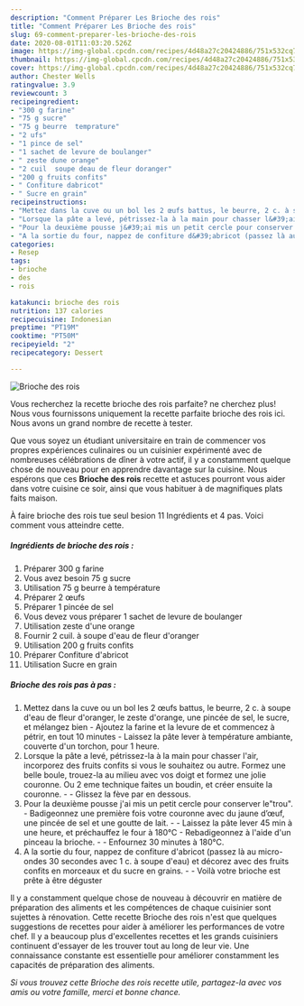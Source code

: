 ```yaml
---
description: "Comment Préparer Les Brioche des rois"
title: "Comment Préparer Les Brioche des rois"
slug: 69-comment-preparer-les-brioche-des-rois
date: 2020-08-01T11:03:20.526Z
image: https://img-global.cpcdn.com/recipes/4d48a27c20424886/751x532cq70/brioche-des-rois-photo-principale-de-la-recette.jpg
thumbnail: https://img-global.cpcdn.com/recipes/4d48a27c20424886/751x532cq70/brioche-des-rois-photo-principale-de-la-recette.jpg
cover: https://img-global.cpcdn.com/recipes/4d48a27c20424886/751x532cq70/brioche-des-rois-photo-principale-de-la-recette.jpg
author: Chester Wells
ratingvalue: 3.9
reviewcount: 3
recipeingredient:
- "300 g farine"
- "75 g sucre"
- "75 g beurre  temprature"
- "2 ufs"
- "1 pince de sel"
- "1 sachet de levure de boulanger"
- " zeste dune orange"
- "2 cuil  soupe deau de fleur doranger"
- "200 g fruits confits"
- " Confiture dabricot"
- " Sucre en grain"
recipeinstructions:
- "Mettez dans la cuve ou un bol les 2 œufs battus, le beurre, 2 c. à soupe d&#39;eau de fleur d&#39;oranger, le zeste d&#39;orange, une pincée de sel, le sucre, et mélangez bien Ajoutez la farine et la levure de et commencez à pétrir, en tout 10 minutes Laissez la pâte lever à température ambiante, couverte d&#39;un torchon, pour 1 heure."
- "Lorsque la pâte a levé, pétrissez-la à la main pour chasser l&#39;air, incorporez des fruits confits si vous le souhaitez ou autre. Formez une belle boule, trouez-la au milieu avec vos doigt et formez une jolie couronne. Ou 2 eme technique faites un boudin, et créer ensuite la couronne.  Glissez la fève par en dessous."
- "Pour la deuxième pousse j&#39;ai mis un petit cercle pour conserver le&#34;trou&#34;.  Badigeonnez une première fois votre couronne avec du jaune d’œuf, une pincée de sel et une goutte de lait.  Laissez la pâte lever 45 min à une heure, et préchauffez le four à 180°C Rebadigeonnez à l&#39;aide d&#39;un pinceau la brioche.  Enfournez 30 minutes à 180°C."
- "A la sortie du four, nappez de confiture d&#39;abricot (passez là au micro-ondes 30 secondes avec 1 c. à soupe d&#39;eau) et décorez avec des fruits confits en morceaux et du sucre en grains.  Voilà votre brioche est prête à être déguster"
categories:
- Resep
tags:
- brioche
- des
- rois

katakunci: brioche des rois 
nutrition: 137 calories
recipecuisine: Indonesian
preptime: "PT19M"
cooktime: "PT50M"
recipeyield: "2"
recipecategory: Dessert

---
```



![Brioche des rois](https://img-global.cpcdn.com/recipes/4d48a27c20424886/751x532cq70/brioche-des-rois-photo-principale-de-la-recette.jpg)

Vous recherchez la recette brioche des rois parfaite? ne cherchez plus! Nous vous fournissons uniquement la recette parfaite brioche des rois ici. Nous avons un grand nombre de recette à tester.

Que vous soyez un étudiant universitaire en train de commencer vos propres expériences culinaires ou un cuisinier expérimenté avec de nombreuses célébrations de dîner à votre actif, il y a constamment quelque chose de nouveau pour en apprendre davantage sur la cuisine. Nous espérons que ces <strong> Brioche des rois </strong> recette et astuces pourront vous aider dans votre cuisine ce soir, ainsi que vous habituer à de magnifiques plats faits maison.

<!--inarticleads1-->

À faire brioche des rois tue seul besion 11 Ingrédients et 4 pas. Voici comment vous atteindre cette.

##### Ingrédients de brioche des rois :

1. Préparer 300 g farine
1. Vous avez besoin 75 g sucre
1. Utilisation 75 g beurre à température
1. Préparer 2 œufs
1. Préparer 1 pincée de sel
1. Vous devez vous préparer 1 sachet de levure de boulanger
1. Utilisation  zeste d&#39;une orange
1. Fournir 2 cuil. à soupe d&#39;eau de fleur d&#39;oranger
1. Utilisation 200 g fruits confits
1. Préparer  Confiture d&#39;abricot
1. Utilisation  Sucre en grain




<!--inarticleads2-->

##### Brioche des rois pas à pas :

1. Mettez dans la cuve ou un bol les 2 œufs battus, le beurre, 2 c. à soupe d&#39;eau de fleur d&#39;oranger, le zeste d&#39;orange, une pincée de sel, le sucre, et mélangez bien - Ajoutez la farine et la levure de et commencez à pétrir, en tout 10 minutes - Laissez la pâte lever à température ambiante, couverte d&#39;un torchon, pour 1 heure.
1. Lorsque la pâte a levé, pétrissez-la à la main pour chasser l&#39;air, incorporez des fruits confits si vous le souhaitez ou autre. Formez une belle boule, trouez-la au milieu avec vos doigt et formez une jolie couronne. Ou 2 eme technique faites un boudin, et créer ensuite la couronne. -  - Glissez la fève par en dessous.
1. Pour la deuxième pousse j&#39;ai mis un petit cercle pour conserver le&#34;trou&#34;.  - Badigeonnez une première fois votre couronne avec du jaune d’œuf, une pincée de sel et une goutte de lait. -  - Laissez la pâte lever 45 min à une heure, et préchauffez le four à 180°C - Rebadigeonnez à l&#39;aide d&#39;un pinceau la brioche. -  - Enfournez 30 minutes à 180°C.
1. A la sortie du four, nappez de confiture d&#39;abricot (passez là au micro-ondes 30 secondes avec 1 c. à soupe d&#39;eau) et décorez avec des fruits confits en morceaux et du sucre en grains. -  - Voilà votre brioche est prête à être déguster




<!--inarticleads1-->

<p>
Il y a constamment quelque chose de nouveau à découvrir en matière de préparation des aliments et les compétences de chaque cuisinier sont sujettes à rénovation. Cette recette Brioche des rois n'est que quelques suggestions de recettes pour aider à améliorer les performances de votre chef. Il y a beaucoup plus d'excellentes recettes et les grands cuisiniers continuent d'essayer de les trouver tout au long de leur vie. Une connaissance constante est essentielle pour améliorer constamment les capacités de préparation des aliments.
</p>

<p>
<i>Si vous trouvez cette Brioche des rois recette utile, partagez-la avec vos amis ou votre famille, merci et bonne chance.</i>
</p>
